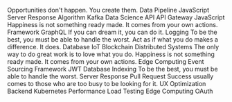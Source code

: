 Opportunities don't happen. You create them. Data Pipeline JavaScript Server Response Algorithm
Kafka Data Science API API Gateway JavaScript Happiness is not something ready made. It comes from your own actions.
Framework GraphQL If you can dream it, you can do it. Logging To be the best, you must be able to handle the worst. Act as if what you do makes a difference. It does. Database IoT Blockchain Distributed Systems The only way to do great work is to love what you do. Happiness is not something ready made. It comes from your own actions. Edge Computing Event Sourcing
Framework JWT Database Indexing To be the best, you must be able to handle the worst. Server Response Pull Request Success usually comes to those who are too busy to be looking for it. UX Optimization Backend Kubernetes Performance Load Testing Edge Computing OAuth
